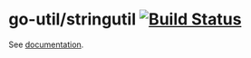 # go-util/stringutil [![Build Status](https://travis-ci.org/frozzare/go-util.svg?branch=master)](https://travis-ci.org/frozzare/go-util)

See [documentation](https://godoc.org/github.com/frozzare/go-util/stringutil).
